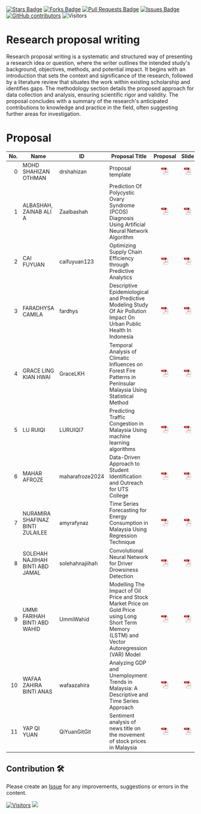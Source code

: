 <a href="https://github.com/drshahizan/research-design/stargazers"><img src="https://img.shields.io/github/stars/drshahizan/research-design" alt="Stars Badge"/></a>
<a href="https://github.com/drshahizan/research-design/network/members"><img src="https://img.shields.io/github/forks/drshahizan/research-design" alt="Forks Badge"/></a>
<a href="https://github.com/drshahizan/research-design/pulls"><img src="https://img.shields.io/github/issues-pr/drshahizan/research-design" alt="Pull Requests Badge"/></a>
<a href="https://github.com/drshahizan/research-design"><img src="https://img.shields.io/github/issues/drshahizan/research-design" alt="Issues Badge"/></a>
<a href="https://github.com/drshahizan/research-design/graphs/contributors"><img alt="GitHub contributors" src="https://img.shields.io/github/contributors/drshahizan/research-design?color=2b9348"></a>
![Visitors](https://api.visitorbadge.io/api/visitors?path=https%3A%2F%2Fgithub.com%2Fdrshahizan%2MCSD1043&labelColor=%23d9e3f0&countColor=%23697689&style=flat)

# Research proposal writing

Research proposal writing is a systematic and structured way of presenting a research idea or question, where the writer outlines the intended study's background, objectives, methods, and potential impact. It begins with an introduction that sets the context and significance of the research, followed by a literature review that situates the work within existing scholarship and identifies gaps. The methodology section details the proposed approach for data collection and analysis, ensuring scientific rigor and validity. The proposal concludes with a summary of the research's anticipated contributions to knowledge and practice in the field, often suggesting further areas for investigation.

# Proposal


| No. | Name                              | ID             | Proposal Title                                  | Proposal | Slide |
|-----:|-----------------------------------|----------------|---------------------------------------|:-------------:|:-------------:|
| 0  | MOHD SHAHIZAN OTHMAN                      | drshahizan   |   Proposal template   | <a href="drshahizan"><img src="../images/pdf.svg" width="24px" height="24px"></a> | <a href="drshahizan"><img src="../images/pdf.svg" width="24px" height="24px"></a> |
| 1   | ALBASHAH, ZAINAB ALI A            | Zaalbashah     | Prediction Of Polycystic Ovary Syndrome (PCOS) Diagnosis Using Artificial Neural Network Algorithm     | <a href="zaalbashah"><img src="../images/pdf.svg" width="24px" height="24px"></a> | <a href="zaalbashah/ppt"><img src="../images/pdf.svg" width="24px" height="24px"></a> |
| 2   | CAI FUYUAN                        | caifuyuan123   | Optimizing Supply Chain Efficiency through Predictive Analytics     | <a href="caifuyuan123"><img src="../images/pdf.svg" width="24px" height="24px"></a> | <a href="caifuyuan123/ppt"><img src="../images/pdf.svg" width="24px" height="24px"></a> |
| 3   | FARADHYSA CAMILA                  | fardhys        |  Descriptive Epidemiological and Predictive Modeling Study Of Air Pollution Impact On Urban Public Health In Indonesia  | <a href="fardhys"><img src="../images/pdf.svg" width="24px" height="24px"></a> | <a href="fardhys/ppt"><img src="../images/pdf.svg" width="24px" height="24px"></a> |
| 4   | GRACE LING KIAN HWAI              | GraceLKH       | Temporal Analysis of Climatic Influences on Forest Fire Patterns in Peninsular Malaysia Using Statistical Method | <a href="GraceLKH"><img src="../images/pdf.svg" width="24px" height="24px"></a>  | <a href="GraceLKH/ppt"><img src="../images/pdf.svg" width="24px" height="24px"></a>  |
| 5   | LU RUIQI                          | LURUIQI7       |  Predicting Traffic Congestion in Malaysia Using machine learning algorithms  | <a href="LURUIQI7"><img src="../images/pdf.svg" width="24px" height="24px"></a> | <a href="LURUIQI7/ppt"><img src="../images/pdf.svg" width="24px" height="24px"></a> |
| 6   | MAHAR AFROZE                      | maharafroze2024|  Data-Driven Approach to Student Identification and Outreach for UTS College | <a href="MaharAfroze"><img src="../images/pdf.svg" width="24px" height="24px"></a> | <a href="MaharAfroze/ppt"><img src="../images/pdf.svg" width="24px" height="24px"></a> |
| 7   | NURAMIRA SHAFINAZ BINTI ZULAILEE  | amyrafynaz     | Time Series Forecasting for Energy Consumption in Malaysia Using Regression Technique | <a href="amyrafynaz"><img src="../images/pdf.svg" width="24px" height="24px"></a> | <a href="amyrafynaz/ppt"><img src="../images/pdf.svg" width="24px" height="24px"></a> |
| 8   | SOLEHAH NAJIIHAH BINTI ABD JAMAL  | solehahnajiihah| Convolutional Neural Network for Driver Drowsiness Detection | <a href="solehahnajiihah"><img src="../images/pdf.svg" width="24px" height="24px"></a> | <a href="solehahnajiihah"><img src="../images/pdf.svg" width="24px" height="24px"></a> |
| 9   | UMMI FARIHAH BINTI ABD WAHID      | UmmiWahid      |  Modelling The Impact of Oil Price and Stock Market Price on Gold Price using Long Short Term Memory (LSTM) and Vector Autoregression (VAR) Model    | <a href="UmmiWahid"><img src="../images/pdf.svg" width="24px" height="24px"></a> | <a href="UmmiWahid/ppt"><img src="../images/pdf.svg" width="24px" height="24px"></a> |
| 10  | WAFAA ZAHIRA BINTI ANAS           | wafaazahira    | Analyzing GDP and Unemployment Trends in Malaysia: A Descriptive and Time Series Approach  | <a href="wafaazahira"><img src="../images/pdf.svg" width="24px" height="24px"></a> | <a href="wafaazahira/ppt"><img src="../images/pdf.svg" width="24px" height="24px"></a> |
| 11  | YAP QI YUAN                       | QiYuanGitGit   |   Sentiment analysis of news title on the movement of stock prices in Malaysia   | <a href="QiYuanGitGit"><img src="../images/pdf.svg" width="24px" height="24px"></a> | <a href="QiYuanGitGit/ppt"><img src="../images/pdf.svg" width="24px" height="24px"></a> |

## Contribution 🛠️
Please create an [Issue](https://github.com/drshahizan/research-design/issues) for any improvements, suggestions or errors in the content.



[![Visitors](https://api.visitorbadge.io/api/visitors?path=https%3A%2F%2Fgithub.com%2Fdrshahizan&labelColor=%23697689&countColor=%23555555&style=plastic)](https://visitorbadge.io/status?path=https%3A%2F%2Fgithub.com%2Fdrshahizan)
![](https://hit.yhype.me/github/profile?user_id=81284918)
